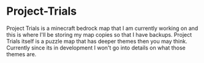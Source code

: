 # Project-Trials
Project Trials is a minecraft bedrock map that I am currently working on and this is where I'll be storing my map copies so that I have backups. Project Trials itself is a puzzle map that has deeper themes then you may think. Currently since its in development I won't go into details on what those themes are.
